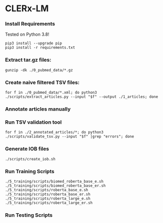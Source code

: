 # CLERx-LM

### Install Requirements
Tested on Python 3.8!
```
pip3 install --upgrade pip
pip3 install -r requirements.txt
```

### Extract tar.gz files:

```
gunzip -dk ./0_pubmed_data/*.gz
```

### Create naive filtered TSV files:

```
for f in ./0_pubmed_data/*.xml; do python3 ./scripts/extract_articles.py --input "$f" --output ./1_articles; done
```

### Annotate articles manually

### Run TSV validation tool

```
for f in ./2_annotated_articles/*; do python3 ./scripts/validate_tsv.py --input "$f" |grep "errors"; done
```

### Generate IOB files

```
./scripts/create_iob.sh
```

### Run Training Scripts
```
./5_training/scripts/biomed_roberta_base_e.sh
./5_training/scripts/biomed_roberta_base_er.sh
./5_training/scripts/roberta_base_e.sh
./5_training/scripts/roberta_base_er.sh
./5_training/scripts/roberta_large_e.sh
./5_training/scripts/roberta_large_er.sh
```

### Run Testing Scripts

